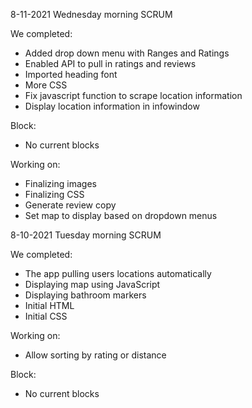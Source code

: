 8-11-2021 Wednesday morning SCRUM

We completed:
- Added drop down menu with Ranges and Ratings
- Enabled API to pull in ratings and reviews
- Imported heading font
- More CSS
- Fix javascript function to scrape location information
- Display location information in infowindow

Block:
- No current blocks

Working on:
- Finalizing images
- Finalizing CSS
- Generate review copy
- Set map to display based on dropdown menus


8-10-2021 Tuesday morning SCRUM

We completed: 
- The app pulling users locations automatically
- Displaying map using JavaScript
- Displaying bathroom markers
- Initial HTML
- Initial CSS

Working on:
- Allow sorting by rating or distance       

Block:
- No current blocks
